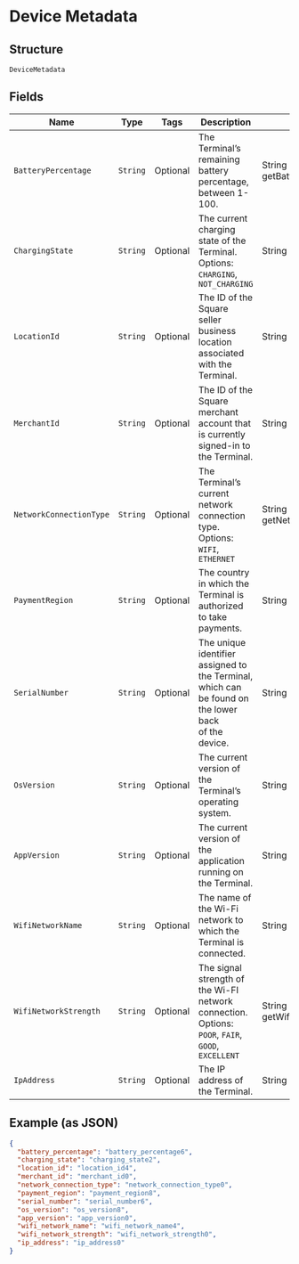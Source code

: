 
# Device Metadata

## Structure

`DeviceMetadata`

## Fields

| Name | Type | Tags | Description | Getter |
|  --- | --- | --- | --- | --- |
| `BatteryPercentage` | `String` | Optional | The Terminal’s remaining battery percentage, between 1-100. | String getBatteryPercentage() |
| `ChargingState` | `String` | Optional | The current charging state of the Terminal.<br>Options: `CHARGING`, `NOT_CHARGING` | String getChargingState() |
| `LocationId` | `String` | Optional | The ID of the Square seller business location associated with the Terminal. | String getLocationId() |
| `MerchantId` | `String` | Optional | The ID of the Square merchant account that is currently signed-in to the Terminal. | String getMerchantId() |
| `NetworkConnectionType` | `String` | Optional | The Terminal’s current network connection type.<br>Options: `WIFI`, `ETHERNET` | String getNetworkConnectionType() |
| `PaymentRegion` | `String` | Optional | The country in which the Terminal is authorized to take payments. | String getPaymentRegion() |
| `SerialNumber` | `String` | Optional | The unique identifier assigned to the Terminal, which can be found on the lower back<br>of the device. | String getSerialNumber() |
| `OsVersion` | `String` | Optional | The current version of the Terminal’s operating system. | String getOsVersion() |
| `AppVersion` | `String` | Optional | The current version of the application running on the Terminal. | String getAppVersion() |
| `WifiNetworkName` | `String` | Optional | The name of the Wi-Fi network to which the Terminal is connected. | String getWifiNetworkName() |
| `WifiNetworkStrength` | `String` | Optional | The signal strength of the Wi-FI network connection.<br>Options: `POOR`, `FAIR`, `GOOD`, `EXCELLENT` | String getWifiNetworkStrength() |
| `IpAddress` | `String` | Optional | The IP address of the Terminal. | String getIpAddress() |

## Example (as JSON)

```json
{
  "battery_percentage": "battery_percentage6",
  "charging_state": "charging_state2",
  "location_id": "location_id4",
  "merchant_id": "merchant_id0",
  "network_connection_type": "network_connection_type0",
  "payment_region": "payment_region8",
  "serial_number": "serial_number6",
  "os_version": "os_version8",
  "app_version": "app_version0",
  "wifi_network_name": "wifi_network_name4",
  "wifi_network_strength": "wifi_network_strength0",
  "ip_address": "ip_address0"
}
```

